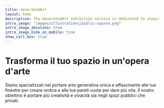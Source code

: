 ```yaml
---
title: GeneratedArt
layout: home
description: The GeneratedArt exhibition service is dedicated to showcasing the best and most innovative works of generative art from around the world. Our team of experienced curators carefully selects and reviews each piece of artwork, ensuring that it meets our high standards for technical proficiency, artistic vision, and creativity.
intro_image: "images/illustrations/public-square.png"
intro_image_absolute: true
intro_image_hide_on_mobile: true
show_call_box: true
---
```


# Trasforma il tuo spazio in un'opera d'arte

Siamo specializzati nel portare arte generativa unica e affascinante alle tue finestre per creare ombra e alle tue pareti vuote per dare più vita. Il nostro obiettivo è portare più creatività e vivacità sia negli spazi pubblici che privati.
